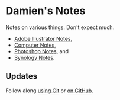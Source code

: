 <!--
  ---
  author: Damien Dart
  author_website: https://www.robotinaponcho.net/
  description: View Damien Dart's notes on stuff.
  javascript_external: assets/prettydate.js
  title: Damien's Notes
  ---
-->


Damien's Notes
==============

Notes on various things. Don't expect much.

  - [Adobe Illustrator Notes][3],
  - [Computer Notes][4],
  - [Photoshop Notes][5], and
  - [Synology Notes][6].

[3]: <https://www.robotinaponcho.net/notes/illustrator>
[4]: <https://www.robotinaponcho.net/notes/computer>
[5]: <https://www.robotinaponcho.net/notes/photoshop>
[6]: <https://www.robotinaponcho.net/notes/synology>

## Updates

Follow along [using Git][7] or [on GitHub][8].

[7]: <https://www.robotinaponcho.net/git/#notes>
[8]: <https://github.com/damiendart/notes>

